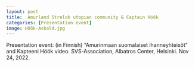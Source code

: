 ```yaml
---
layout: post
title:  Amurland Strelok utopian community & Captain Höök 
categories: [Presentation event]
image: Höök-Askold.jpg
---
```

Presentation event: (in Finnish) “Amurinmaan suomalaiset ihanneyhteisöt” and Kapteeni Höök video. SVS-Association, Albatros Center, Helsinki. Nov 24, 2022.
